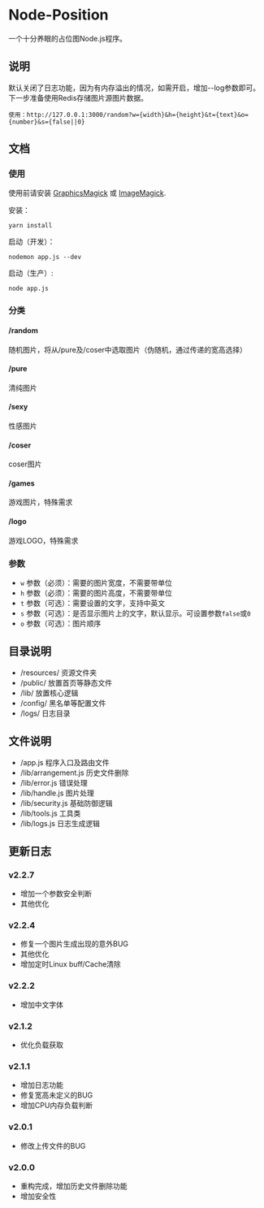 # Node-Position
一个十分养眼的占位图Node.js程序。

## 说明

默认关闭了日志功能，因为有内存溢出的情况，如需开启，增加--log参数即可。
下一步准备使用Redis存储图片源图片数据。

    使用：http://127.0.0.1:3000/random?w={width}&h={height}&t={text}&o={number}&s={false||0}

## 文档

### 使用

使用前请安装 [GraphicsMagick](http://www.graphicsmagick.org/) 或 [ImageMagick](http://www.imagemagick.org/).

安装：

    yarn install

启动（开发）：

    nodemon app.js --dev

启动（生产）:

    node app.js

### 分类

#### /random 
随机图片，将从/pure及/coser中选取图片（伪随机，通过传递的宽高选择）

#### /pure
清纯图片

#### /sexy
性感图片

#### /coser
coser图片

#### /games
游戏图片，特殊需求

#### /logo
游戏LOGO，特殊需求

### 参数
* `w` 参数（必须）：需要的图片宽度，不需要带单位
* `h` 参数（必须）：需要的图片高度，不需要带单位
* `t` 参数（可选）：需要设置的文字，支持中英文
* `s` 参数（可选）：是否显示图片上的文字，默认显示。可设置参数`false`或`0`
* `o` 参数（可选）：图片顺序

## 目录说明
* /resources/ 资源文件夹
* /public/ 放置首页等静态文件
* /lib/ 放置核心逻辑
* /config/ 黑名单等配置文件
* /logs/ 日志目录

## 文件说明
* /app.js 程序入口及路由文件
* /lib/arrangement.js 历史文件删除
* /lib/error.js 错误处理
* /lib/handle.js 图片处理
* /lib/security.js 基础防御逻辑
* /lib/tools.js 工具类
* /lib/logs.js 日志生成逻辑

## 更新日志

### v2.2.7
- 增加一个参数安全判断
- 其他优化

### v2.2.4
- 修复一个图片生成出现的意外BUG
- 其他优化
- 增加定时Linux buff/Cache清除

### v2.2.2
- 增加中文字体

### v2.1.2
- 优化负载获取

### v2.1.1
- 增加日志功能
- 修复宽高未定义的BUG
- 增加CPU内存负载判断

### v2.0.1
- 修改上传文件的BUG

### v2.0.0

- 重构完成，增加历史文件删除功能
- 增加安全性